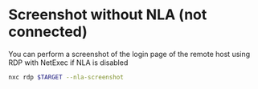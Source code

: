 # Screenshot without NLA (not connected)

You can perform a screenshot of the login page of the remote host using RDP with NetExec if NLA is disabled

```bash
nxc rdp $TARGET --nla-screenshot
```
